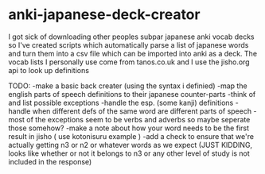 # anki-japanese-deck-creator
I got sick of downloading other peoples subpar japanese anki vocab decks so I've created scripts which automatically parse a list of japanese words and turn them into a csv file which can be imported into anki as a deck. The vocab lists I personally use come from tanos.co.uk and I use the jisho.org api to look up definitions

TODO:
-make a basic back creater (using the syntax i definied)
-map the english parts of speech definitions to their japanese counter-parts
-think of and list possible exceptions
-handle the esp. (some kanji) definitions
-handle when different defs of the same word are different parts of speech
-most of the exceptions seem to be verbs and adverbs so maybe seperate those somehow?
-make a note about how your word needs to be the first result in jisho ( use kotonisuru example )
-add a check to ensure that we're actually getting n3 or n2 or whatever words as we expect (JUST KIDDING, looks like whether or not it belongs to n3 or any other level of study is not included in the response)
